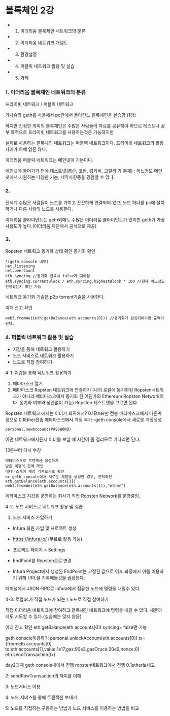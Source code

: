 # 블록체인 2강

- 1.  이더리움 블록체인 네트워크의 분류
- 2.  이더리움 네트워크 개념도
- 3.  환경설정
- 4.  퍼블릭 네트워크 활용 및 실습
- 5.  과제

### 1. 이더리움 블록체인 네트워크의 분류

프라이빗 네트워크 / 퍼블릭 네트워크

가나슈와 geth를 사용해서 pc안에서 돌아간느 블록체인을 실습함 (1강)

하지만 진정한 의미의 블록체인은 수많은 사람들이 자료를 공유해야 하므로
테스트나 공부 목적으로 프라이빗 네트워크를 사용하는것은 가능하지만

실제로 사용하는 블록체인 네트워크는 퍼블렉 네트워크이다. 프라이빗 네트워크의 활용사례가 아예 없진 않다.

이더리움 퍼블릭 네트워크는 메인넷이 기본이다.

메인넷에 들어가기 전에 테스트넷(롭슨, 코반, 링키비, 고얼리 가 존재) : 어느정도 메인넷에서 지원하는 다양한 기능, 제약사항등을 경험할 수 있다.

### 2.

전세계 수많은 사람들이 노드를 가지고 끈끈하게 연결되어 있고, 노드 하나를 pc에 설치하거나 다른 사람의 노드를 사용한다.

이더리움 클라이언트는 geth외에도 수많은 이더리움 클라이언트가 있지만 geth가 가장 사용도가 높다.(이더리움 제단에서 공식으로 제공)

### 3.

Ropsten 네트워크 동기화 상태 확인 동기화 확인

```
*(geth console 내부)
net.listening
net.peerCount
eth.syncing //동기화 완료시 false가 떠야함
eth.syncing.currentBlock / eth.syncing.highestBlock * 100 //현재 어느정도 진행됬는지 확인 가능
```

네트워크 동기화 기술은 p2p torrent기술을 사용한다.

이더 잔고 확인

```
web3.fromWei(eth.getBalance(eth.accounts[0])) //동기화가 완료되어야만 출력이된다.
```

### 4. 퍼블릭 네트워크 활용 및 실습

- 지갑을 통해 네트워크 활용하기
- 노드 서비스로 네트워크 활용하기
- 노드로 직접 참여하기

4-1. 지갑을 통해 네트워크 활용하기

1. 메타마스크 열기
2. 메타마스크 Ropsten 네트워크에 연결하기
   (나의 로컬에 동기화된 Ropsten네트워크가 아니라 메타마스크에서 동기화 한 어딘가의 Ethereum Ropsten Network이다. 동기화 여부와 상관없이 가능)
   Ropsten 테스트넷을 고르면 된다.

Ropsten 네트워크 에서는 이더가 희귀해서? 0.1Ether만 전송
메타마스크에서 다른계정으로 0.1Ether전송
메타마스크에서 계정 추가
-geth console에서 새로운 계정생성

```
personal.newAccount(PASSWORD)
```

어떤 네트워크에서든지 이더를 보낼 때 시간이 좀 걸리므로 기다리면 된다.

13분부터 다시 수강

```
메타마스크로 트랜잭션 생성하기
받은 계정의 잔액 확인
메타마스케어 계정 가져오기로 확인
or geth console에서 새로운 계정을 생성한 경우, 잔액확인
eth.getBalance(eth.accounts[1])
web3.fromWei(eth.getBalance(eth.accounts[1]),"ether")
```

메타마스크 지갑을 운영하는 회사가 직접 Ropsten Network를 운영중임.

4-2. 노드 서비스로 네트워크 활용 및 실습

1. 노드 서비스 가입하기

- Infura 회원 가입 및 프로젝트 생성
- https://infura.io/ (무료로 활용 가능)

- 프로젝트 페이지 > Settings
- EndPoint를 Ropsten으로 변경

* Infura Project에서 생성된 EndPoint는 고정된 값으로 이후 과정에서 이를 이용하기 위해 URL을 기록해둘것을 권장한다.

터미널에서 JSON-RPC로 infura에서 점유한 노드에 명령을 내릴수 있다.

4-3. 로컬pc가 직접 노드가 되는 ) 노드로 직접 참여하기

직접 이더리움 네트워크에 참여하고 블록체인 네트워크에 명령을 내릴 수 있다.
채굴까지도 시도할 수 있다.(실습에는 맞지 않음)

이더 잔고 확인
eth.getBalance(eth.accounts[0])
syncing= false면 가능

geth console이용하기
personal.unlockAccount(eth.accounts[0])
tx= {from:eth.accounts[0], to:eth.accounts[1],value:1e17,gas:90e3,gasOruce:20e9,nonce:0}
eth.sendTransaction(tx)

day2과제
geth console내에서 진행
ropsten네트워크에서 진행 0.1ether보내고

2: sendRawTransaction의 차이를 이해

3: 노드서비스 이용

4: 노드 서비스를 통해 트랜잭션 보내기

5: 노드를 직접하는 구동하는 방법과 노드 서비스를 이용하는 방법을 비교
